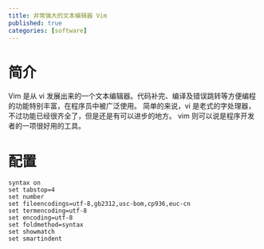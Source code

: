 ```yaml
---
title: 非常强大的文本编辑器 Vim
published: true
categories: [software]
---
```


# 简介
Vim 是从 vi 发展出来的一个文本编辑器。代码补完、编译及错误跳转等方便编程的功能特别丰富，在程序员中被广泛使用。
简单的来说，vi 是老式的字处理器，不过功能已经很齐全了，但是还是有可以进步的地方。 vim 则可以说是程序开发者的一项很好用的工具。

# 配置
```
syntax on
set tabstop=4
set number
set fileencodings=utf-8,gb2312,usc-bom,cp936,euc-cn
set termencoding=utf-8
set encoding=utf-8
set foldmethod=syntax
set showmatch
set smartindent
```